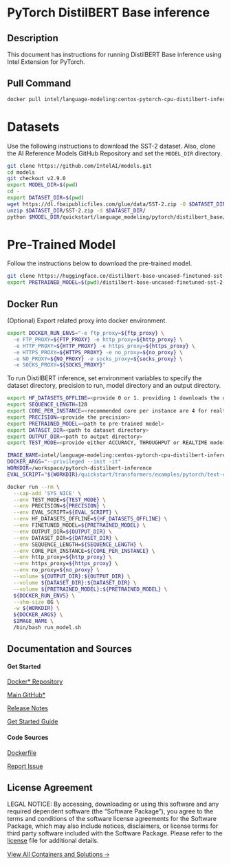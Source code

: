 # PyTorch DistilBERT Base inference

## Description 
This document has instructions for running DistilBERT Base inference using Intel Extension for PyTorch. 

## Pull Command

```bash
docker pull intel/language-modeling:centos-pytorch-cpu-distilbert-inference
```
# Datasets
Use the following instructions to download the SST-2 dataset.
Also, clone the AI Reference Models GitHub Repository and set the `MODEL_DIR` directory.

```bash
git clone https://github.com/IntelAI/models.git
cd models
git checkout v2.9.0
export MODEL_DIR=$(pwd)
cd -
export DATASET_DIR=$(pwd)
wget https://dl.fbaipublicfiles.com/glue/data/SST-2.zip -O $DATASET_DIR/SST-2.zip
unzip $DATASET_DIR/SST-2.zip -d $DATASET_DIR/
python $MODEL_DIR/quickstart/language_modeling/pytorch/distilbert_base/inference/cpu/convert.py $DATASET_DIR
```

# Pre-Trained Model
Follow the instructions below to download the pre-trained model. 

```bash
git clone https://huggingface.co/distilbert-base-uncased-finetuned-sst-2-english
export PRETRAINED_MODEL=$(pwd)/distilbert-base-uncased-finetuned-sst-2-english
```

## Docker Run
(Optional) Export related proxy into docker environment.
```bash
export DOCKER_RUN_ENVS="-e ftp_proxy=${ftp_proxy} \
  -e FTP_PROXY=${FTP_PROXY} -e http_proxy=${http_proxy} \
  -e HTTP_PROXY=${HTTP_PROXY} -e https_proxy=${https_proxy} \
  -e HTTPS_PROXY=${HTTPS_PROXY} -e no_proxy=${no_proxy} \
  -e NO_PROXY=${NO_PROXY} -e socks_proxy=${socks_proxy} \
  -e SOCKS_PROXY=${SOCKS_PROXY}"
```

To run DistilBERT inference, set environment variables to specify the dataset directory, precision to run, model directory and an output directory. 

```bash
export HF_DATASETS_OFFLINE=<provide 0 or 1. providing 1 downloads the datasets>
export SEQUENCE_LENGTH=128
export CORE_PER_INSTANCE=<recommended core per instance are 4 for realtime inference and 32 for throughput inference and accuracy>
export PRECISION=<provide the precision>
export PRETRAINED_MODEL=<path to pre-trained model>
export DATASET_DIR=<path to dataset directory>
export OUTPUT_DIR=<path to output directory>
export TEST_MODE=<provide either ACCURACY, THROUGHPUT or REALTIME mode>

IMAGE_NAME=intel/language-modeling:centos-pytorch-cpu-distilbert-inference
DOCKER_ARGS="--privileged --init -it"
WORKDIR=/workspace/pytorch-distilbert-inference
EVAL_SCRIPT="${WORKDIR}/quickstart/transformers/examples/pytorch/text-classification/run_glue.py"

docker run --rm \
  --cap-add 'SYS_NICE' \
  --env TEST_MODE=${TEST_MODE} \
  --env PRECISION=${PRECISION} \
  --env EVAL_SCRIPT=${EVAL_SCRIPT} \
  --env HF_DATASETS_OFFLINE=${HF_DATASETS_OFFLINE} \
  --env FINETUNED_MODEL=${PRETRAINED_MODEL} \
  --env OUTPUT_DIR=${OUTPUT_DIR} \
  --env DATASET_DIR=${DATASET_DIR} \
  --env SEQUENCE_LENGTH=${SEQUENCE_LENGTH} \
  --env CORE_PER_INSTANCE=${CORE_PER_INSTANCE} \
  --env http_proxy=${http_proxy} \
  --env https_proxy=${https_proxy} \
  --env no_proxy=${no_proxy} \
  --volume ${OUTPUT_DIR}:${OUTPUT_DIR} \
  --volume ${DATASET_DIR}:${DATASET_DIR} \
  --volume ${PRETRAINED_MODEL}:${PRETRAINED_MODEL} \
  ${DOCKER_RUN_ENVS} \
  --shm-size 8G \
  -w ${WORKDIR} \
  ${DOCKER_ARGS} \
  $IMAGE_NAME \
  /bin/bash run_model.sh
  ```
## Documentation and Sources
#### Get Started​
[Docker* Repository](https://hub.docker.com/r/intel/language-modeling)

[Main GitHub*](https://github.com/IntelAI/models)

[Release Notes](https://github.com/IntelAI/models/releases)

[Get Started Guide](https://github.com/IntelAI/models/blob/master/quickstart/quickstart/language_modeling/pytorch/distilbert_base/inference/cpu/DEVCATALOG.md)

#### Code Sources
[Dockerfile](https://github.com/IntelAI/models/tree/master/docker/pyt-cpu)

[Report Issue](https://community.intel.com/t5/Intel-Optimized-AI-Frameworks/bd-p/optimized-ai-frameworks)

## License Agreement
LEGAL NOTICE: By accessing, downloading or using this software and any required dependent software (the “Software Package”), you agree to the terms and conditions of the software license agreements for the Software Package, which may also include notices, disclaimers, or license terms for third party software included with the Software Package. Please refer to the [license](https://github.com/IntelAI/models/tree/master/third_party) file for additional details.

[View All Containers and Solutions 🡢](https://www.intel.com/content/www/us/en/developer/tools/software-catalog/containers.html?s=Newest)
